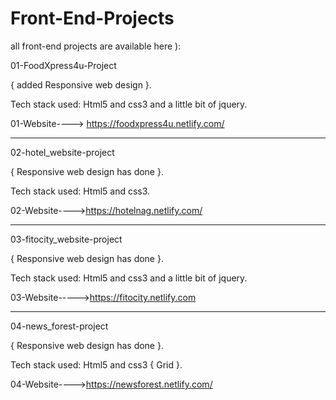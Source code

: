# Front-End-Projects
all front-end projects are available here ):

01-FoodXpress4u-Project

{ added Responsive web design }.

Tech stack used: Html5 and css3 and a little bit of jquery.

01-Website----> https://foodxpress4u.netlify.com/

------------------------------------------------------------------------------------------------------------------------------
02-hotel_website-project 

{ Responsive web design has done }.

Tech stack used: Html5 and css3.

02-Website---->https://hotelnag.netlify.com/

------------------------------------------------------------------------------------------------------------------------------
03-fitocity_website-project

{ Responsive web design has done }.

Tech stack used: Html5 and css3 and a little bit of jquery.

03-Website----->https://fitocity.netlify.com

------------------------------------------------------------------------------------------------------------------------------

04-news_forest-project  

{ Responsive web design has done }.

Tech stack used: Html5 and css3 { Grid }.

04-Website---->https://newsforest.netlify.com/

